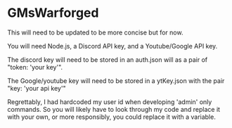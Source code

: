 # GMsWarforged
This will need to be updated to be more concise but for now.

You will need Node.js, a Discord API key, and a Youtube/Google API key.

The discord key will need to be stored in an auth.json will as a pair of "token: 'your key'".

The Google/youtube key will need to be stored in a ytKey.json with the pair "key: 'your api key'"

Regrettably, I had hardcoded my user id when developing 'admin' only commands.  So you will likely have to look through my code and replace it with your own, or more responsibly, you could replace it with a variable.


